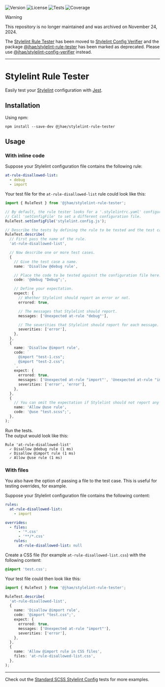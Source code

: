 ![Version](https://img.shields.io/npm/v/%40jhae/stylelint-rule-tester?label=Version)
![License](https://img.shields.io/github/license/jhae-de/stylelint-rule-tester?label=License&color=lightgrey)
![Tests](https://img.shields.io/github/actions/workflow/status/jhae-de/stylelint-rule-tester/analyze.yaml?label=Tests)
![Coverage](https://img.shields.io/codecov/c/github/jhae-de/stylelint-rule-tester/main?label=Coverage)

> [!WARNING]
> This repository is no longer maintained and was archived on November 24, 2024.
>
> The [Stylelint Rule Tester](https://github.com/jhae-de/stylelint-rule-tester) has been moved
> to [Stylelint Config Verifier](https://github.com/jhae-de/stylelint-config-verifier) and the
> package [@jhae/stylelint-rule-tester](https://www.npmjs.com/package/@jhae/stylelint-rule-tester) has been marked as
> deprecated. Please
> use [@jhae/stylelint-config-verifier](https://www.npmjs.com/package/@jhae/stylelint-config-verifier)
> instead.

---

# Stylelint Rule Tester

Easily test your [Stylelint](https://github.com/stylelint/stylelint) configuration
with [Jest](https://github.com/jestjs/jest).

## Installation

Using npm:

```shell
npm install --save-dev @jhae/stylelint-rule-tester
```

## Usage

### With inline code

Suppose your Stylelint configuration file contains the following rule:

```yaml
at-rule-disallowed-list:
  - debug
  - import
```

Your test file for the `at-rule-disallowed-list` rule could look like this:

```typescript
import { RuleTest } from '@jhae/stylelint-rule-tester';

// By default, the rule tester looks for a '.stylelintrc.yaml' configuration file.
// Call 'setConfigFile' to set a different configuration file.
RuleTest.setConfigFile('stylelint.config.js');

// Describe the tests by defining the rule to be tested and the test cases.
RuleTest.describe(
  // First pass the name of the rule.
  'at-rule-disallowed-list',

  // Now describe one or more test cases.
  {
    // Give the test case a name.
    name: 'Disallow @debug rule',

    // Place the code to be tested against the configuration file here.
    code: '@debug "Debug";',

    // Define your expectation.
    expect: {
      // Whether Stylelint should report an error or not.
      errored: true,

      // The messages that Stylelint should report.
      messages: ['Unexpected at-rule "debug"'],

      // The severities that Stylelint should report for each message.
      severities: ['error'],
    },
  },
  {
    name: 'Disallow @import rule',
    code: `
      @import "test-1.css";
      @import "test-2.css";
    `,
    expect: {
      errored: true,
      messages: ['Unexpected at-rule "import"', 'Unexpected at-rule "import"'],
      severities: ['error', 'error'],
    },
  },
  {
    // You can omit the expectation if Stylelint should not report any errors.
    name: 'Allow @use rule',
    code: '@use "test.scss";',
  },
);
```

Run the tests.  
The output would look like this:

```shell
Rule 'at-rule-disallowed-list'
  ✓ Disallow @debug rule (1 ms)
  ✓ Disallow @import rule (1 ms)
  ✓ Allow @use rule (1 ms)
```

### With files

You also have the option of passing a file to the test case. This is useful for testing overrides, for example.

Suppose your Stylelint configuration file contains the following content:

```yaml
rules:
  at-rule-disallowed-list:
    - import

overrides:
  - files:
      - '*.css'
      - '**/*.css'
    rules:
      at-rule-disallowed-list: null
```

Create a CSS file (for example `at-rule-disallowed-list.css`) with the following content:

```css
@import 'test.css';
```

Your test file could then look like this:

```typescript
import { RuleTest } from '@jhae/stylelint-rule-tester';

RuleTest.describe(
  'at-rule-disallowed-list',
  {
    name: 'Disallow @import rule',
    code: '@import "test.css";',
    expect: {
      errored: true,
      messages: ['Unexpected at-rule "import"'],
      severities: ['error'],
    },
  },
  {
    name: 'Allow @import rule in CSS files',
    files: 'at-rule-disallowed-list.css',
  },
);
```

---

Check out the [Standard SCSS Stylelint Config](https://github.com/jhae-de/stylelint-config-standard-scss) tests for more
examples.
